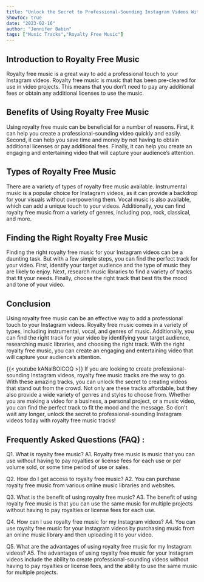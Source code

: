 ```yaml
---
title: "Unlock the Secret to Professional-Sounding Instagram Videos With These Amazing Royalty Free Music Tracks!"
ShowToc: true 
date: "2023-02-16"
author: "Jennifer Babin" 
tags: ["Music Tracks","Royalty Free Music"]
---
```

## Introduction to Royalty Free Music 

Royalty free music is a great way to add a professional touch to your Instagram videos. Royalty free music is music that has been pre-cleared for use in video projects. This means that you don’t need to pay any additional fees or obtain any additional licenses to use the music. 

## Benefits of Using Royalty Free Music

Using royalty free music can be beneficial for a number of reasons. First, it can help you create a professional-sounding video quickly and easily. Second, it can help you save time and money by not having to obtain additional licenses or pay additional fees. Finally, it can help you create an engaging and entertaining video that will capture your audience’s attention. 

## Types of Royalty Free Music 

There are a variety of types of royalty free music available. Instrumental music is a popular choice for Instagram videos, as it can provide a backdrop for your visuals without overpowering them. Vocal music is also available, which can add a unique touch to your videos. Additionally, you can find royalty free music from a variety of genres, including pop, rock, classical, and more. 

## Finding the Right Royalty Free Music 

Finding the right royalty free music for your Instagram videos can be a daunting task. But with a few simple steps, you can find the perfect track for your video. First, identify your target audience and the type of music they are likely to enjoy. Next, research music libraries to find a variety of tracks that fit your needs. Finally, choose the right track that best fits the mood and tone of your video. 

## Conclusion 

Using royalty free music can be an effective way to add a professional touch to your Instagram videos. Royalty free music comes in a variety of types, including instrumental, vocal, and genres of music. Additionally, you can find the right track for your video by identifying your target audience, researching music libraries, and choosing the right track. With the right royalty free music, you can create an engaging and entertaining video that will capture your audience’s attention.

{{< youtube kANalBOlCOQ >}} 
If you are looking to create professional-sounding Instagram videos, royalty free music tracks are the way to go. With these amazing tracks, you can unlock the secret to creating videos that stand out from the crowd. Not only are these tracks affordable, but they also provide a wide variety of genres and styles to choose from. Whether you are making a video for a business, a personal project, or a music video, you can find the perfect track to fit the mood and the message. So don't wait any longer, unlock the secret to professional-sounding Instagram videos today with royalty free music tracks!

## Frequently Asked Questions (FAQ) :
Q1. What is royalty free music?
A1. Royalty free music is music that you can use without having to pay royalties or license fees for each use or per volume sold, or some time period of use or sales.

Q2. How do I get access to royalty free music?
A2. You can purchase royalty free music from various online music libraries and websites.

Q3. What is the benefit of using royalty free music?
A3. The benefit of using royalty free music is that you can use the same music for multiple projects without having to pay royalties or license fees for each use.

Q4. How can I use royalty free music for my Instagram videos?
A4. You can use royalty free music for your Instagram videos by purchasing music from an online music library and then uploading it to your video.

Q5. What are the advantages of using royalty free music for my Instagram videos?
A5. The advantages of using royalty free music for your Instagram videos include the ability to create professional-sounding videos without having to pay royalties or license fees, and the ability to use the same music for multiple projects.


